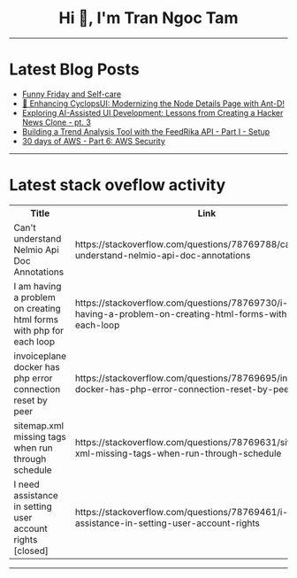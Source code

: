 <h1 align="center">Hi 👋, I'm Tran Ngoc Tam</h1>

---

# Latest Blog Posts 
<!-- BLOG-POST-LIST:START -->
- [Funny Friday and Self-care](https://dev.to/pachicodes/funny-friday-and-self-care-560m)
- [🎡 Enhancing CyclopsUI: Modernizing the Node Details Page with Ant-D!](https://dev.to/arnavk-09/enhancing-cyclops-modernizing-the-node-details-page-with-ant-d-pca)
- [Exploring AI-Assisted UI Development: Lessons from Creating a Hacker News Clone - pt. 3](https://dev.to/spencertower/exploring-ai-assisted-ui-development-lessons-from-creating-a-hacker-news-clone-pt-3-1l9d)
- [Building a Trend Analysis Tool with the FeedRika API - Part I - Setup](https://dev.to/ayush_saran/building-a-trend-analysis-tool-with-the-feedrika-api-part-i-setup-50dp)
- [30 days of AWS - Part 6: AWS Security](https://dev.to/achenchi/30-days-of-aws-part-6-aws-security-13pe)
<!-- BLOG-POST-LIST:END -->

---

# Latest stack oveflow activity
<table>
  <tr><th>Title</th><th>Link</th></tr>
  <!-- STACKOVERFLOW:START --><tr><td>Can&#39;t understand Nelmio Api Doc Annotations</td><td>https://stackoverflow.com/questions/78769788/cant-understand-nelmio-api-doc-annotations</td></tr><tr><td>I am having a problem on creating html forms with php for each loop</td><td>https://stackoverflow.com/questions/78769730/i-am-having-a-problem-on-creating-html-forms-with-php-for-each-loop</td></tr><tr><td>invoiceplane docker has php error connection reset by peer</td><td>https://stackoverflow.com/questions/78769695/invoiceplane-docker-has-php-error-connection-reset-by-peer</td></tr><tr><td>sitemap.xml missing tags when run through schedule</td><td>https://stackoverflow.com/questions/78769631/sitemap-xml-missing-tags-when-run-through-schedule</td></tr><tr><td>I need assistance in setting user account rights [closed]</td><td>https://stackoverflow.com/questions/78769461/i-need-assistance-in-setting-user-account-rights</td></tr><!-- STACKOVERFLOW:END -->
</table>

---


